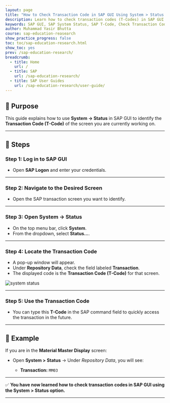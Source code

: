 ```yaml
---
layout: page
title: "How to Check Transaction Code in SAP GUI Using System > Status | Step-by-Step User Guide"
description: Learn how to check transaction codes (T-Codes) in SAP GUI using the System > Status option. Step-by-step guide with screenshots placeholders for easy training.
keywords: SAP GUI, SAP System Status, SAP T-Code, Check Transaction Code in SAP, SAP User Guide, System > Status in SAP, Find SAP T-Code
author: Muhammad Yasir Bhutta
course: sap-education-reasearch
show_practice_progress: false
toc: toc/sap-education-research.html
show_toc: yes
prev: /sap-education-research/
breadcrumb:
  - title: Home
    url: /
  - title: SAP
    url: /sap-education-research/
  - title: SAP User Guides
    url: /sap-education-research/user-guide/
---
```



## 🔹 Purpose

This guide explains how to use **System → Status** in SAP GUI to identify the **Transaction Code (T-Code)** of the screen you are currently working on.

---

## 🔹 Steps

### Step 1: Log in to SAP GUI

* Open **SAP Logon** and enter your credentials.

---

### Step 2: Navigate to the Desired Screen

* Open the SAP transaction screen you want to identify.

---

### Step 3: Open **System → Status**

* On the top menu bar, click **System**.
* From the dropdown, select **Status…**.

---

### Step 4: Locate the Transaction Code

* A pop-up window will appear.
* Under **Repository Data**, check the field labeled **Transaction**.
* The displayed code is the **Transaction Code (T-Code)** for that screen.

![system status](https://res.cloudinary.com/da0pjikvw/image/upload/v1756899501/system-status_bulysu.png)

---

### Step 5: Use the Transaction Code

* You can type this **T-Code** in the SAP command field to quickly access the transaction in the future.

---

## 🔹 Example

If you are in the **Material Master Display** screen:

* Open **System > Status** → Under *Repository Data*, you will see:

  * **Transaction:** `MM03`

---

✅ **You have now learned how to check transaction codes in SAP GUI using the System > Status option.**

---

